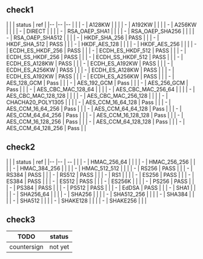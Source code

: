 
## check1

|   |                       | status | ref      |
|-- |--                     |--      |          |
| - | A128KW                |        |          |
| - | A192KW                |        |          |
| - | A256KW                |        |          |
| - | DIRECT                |        |          |
| - | RSA_OAEP_SHA1         |        |          |
| - | RSA_OAEP_SHA256       |        |          |
| - | RSA_OAEP_SHA512       |        |          |
| - | HKDF_SHA_256          | PASS   |          |
| - | HKDF_SHA_512          | PASS   |          |
| - | HKDF_AES_128          |        |          |
| - | HKDF_AES_256          |        |          |
| - | ECDH_ES_HKDF_256      | PASS   |          |
| - | ECDH_ES_HKDF_512      | PASS   |          |
| - | ECDH_SS_HKDF_256      | PASS   |          |
| - | ECDH_SS_HKDF_512      | PASS   |          |
| - | ECDH_ES_A128KW        | PASS   |          |
| - | ECDH_ES_A192KW        | PASS   |          |
| - | ECDH_ES_A256KW        | PASS   |          |
| - | ECDH_ES_A128KW        | PASS   |          |
| - | ECDH_ES_A192KW        | PASS   |          |
| - | ECDH_ES_A256KW        | PASS   |          |
| - | AES_128_GCM           | Pass   |          |
| - | AES_192_GCM           | Pass   |          |
| - | AES_256_GCM           | Pass   |          |
| - | AES_CBC_MAC_128_64    |        |          |
| - | AES_CBC_MAC_256_64    |        |          |
| - | AES_CBC_MAC_128_128   |        |          |
| - | AES_CBC_MAC_256_128   |        |          |
| - | CHACHA20_POLY1305     |        |          |
| - | AES_CCM_16_64_128     | Pass   |          |
| - | AES_CCM_16_64_256     | Pass   |          |
| - | AES_CCM_64_64_128     | Pass   |          |
| - | AES_CCM_64_64_256     | Pass   |          |
| - | AES_CCM_16_128_128    | Pass   |          |
| - | AES_CCM_16_128_256    | Pass   |          |
| - | AES_CCM_64_128_128    | Pass   |          |
| - | AES_CCM_64_128_256    | Pass   |          |

## check2

|   |               | status | ref      |
|-- |--             | --     |          |
| - | HMAC_256_64   |        |          |
| - | HMAC_256_256  |        |          |
| - | HMAC_384_256  |        |          |
| - | HMAC_512_512  |        |          |
| - | RS256         | PASS   |          |
| - | RS384         | PASS   |          |
| - | RS512         | PASS   |          |
| - | RS1           |        |          |
| - | ES256         | PASS   |          |
| - | ES384         | PASS   |          |
| - | ES512         | PASS   |          |
| - | ES256K        |        |          |
| - | PS256         | PASS   |          |
| - | PS384         | PASS   |          |
| - | PS512         | PASS   |          |
| - | EdDSA         | PASS   |          |
| - | SHA1          |        |          |
| - | SHA256_64     |        |          |
| - | SHA256        |        |          |
| - | SHA512_256    |        |          |
| - | SHA384        |        |          |
| - | SHA512        |        |          |
| - | SHAKE128      |        |          |
| - | SHAKE256      |        |          |

## check3

| TODO        | status  |
| --          | --      |
| countersign | not yet |

